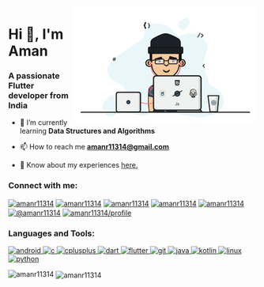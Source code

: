 <img align="right" alt="GIF"  width="370px" src="https://github.com/amanr11314/amanr11314/blob/main/coder_image.gif" />
<h1 align="left">Hi 👋, I'm Aman</h1>
<h3 align="left">A passionate Flutter developer from India</h3>

- 🌱 I’m currently learning **Data Structures and Algorithms**

- 📫 How to reach me **amanr11314@gmail.com**

- 📄 Know about my experiences [here.](https://drive.google.com/file/d/1rnzp-9HcOIj2U0YeVqTit25rSYhzuUlI/view?usp=sharing)

<h3 align="left">Connect with me:</h3>
<p align="left">
<a href="https://linkedin.com/in/amanr11314" target="blank"><img align="center" src="https://cdn.jsdelivr.net/npm/simple-icons@3.0.1/icons/linkedin.svg" alt="amanr11314" height="30" width="40" /></a>
<a href="https://www.codechef.com/users/amanr11314" target="blank"><img align="center" src="https://cdn.jsdelivr.net/npm/simple-icons@3.1.0/icons/codechef.svg" alt="amanr11314" height="30" width="40" /></a>
<a href="https://www.hackerrank.com/amanr11314" target="blank"><img align="center" src="https://cdn.jsdelivr.net/npm/simple-icons@3.0.1/icons/hackerrank.svg" alt="amanr11314" height="30" width="40" /></a>
<a href="https://codeforces.com/profile/amanr11314" target="blank"><img align="center" src="https://cdn.jsdelivr.net/npm/simple-icons@3.0.1/icons/codeforces.svg" alt="amanr11314" height="30" width="40" /></a>
<a href="https://www.leetcode.com/amanr11314" target="blank"><img align="center" src="https://cdn.jsdelivr.net/npm/simple-icons@3.0.1/icons/leetcode.svg" alt="amanr11314" height="30" width="40" /></a>
<a href="https://www.hackerearth.com/@amanr11314" target="blank"><img align="center" src="https://cdn.jsdelivr.net/npm/simple-icons@3.0.1/icons/hackerearth.svg" alt="@amanr11314" height="30" width="40" /></a>
<a href="https://auth.geeksforgeeks.org/user/amanr11314/profile" target="blank"><img align="center" src="https://cdn.jsdelivr.net/npm/simple-icons@3.0.1/icons/geeksforgeeks.svg" alt="amanr11314/profile" height="30" width="40" /></a>
</p>

<h3 align="left">Languages and Tools:</h3>
<p align="left"> <a href="https://developer.android.com" target="_blank"> <img src="https://devicons.github.io/devicon/devicon.git/icons/android/android-original-wordmark.svg" alt="android" width="40" height="40"/> </a> <a href="https://www.cprogramming.com/" target="_blank"> <img src="https://devicons.github.io/devicon/devicon.git/icons/c/c-original.svg" alt="c" width="40" height="40"/> </a> <a href="https://www.w3schools.com/cpp/" target="_blank"> <img src="https://devicons.github.io/devicon/devicon.git/icons/cplusplus/cplusplus-original.svg" alt="cplusplus" width="40" height="40"/> </a> <a href="https://dart.dev" target="_blank"> <img src="https://www.vectorlogo.zone/logos/dartlang/dartlang-icon.svg" alt="dart" width="40" height="40"/> </a> <a href="https://flutter.dev" target="_blank"> <img src="https://www.vectorlogo.zone/logos/flutterio/flutterio-icon.svg" alt="flutter" width="40" height="40"/> </a> <a href="https://git-scm.com/" target="_blank"> <img src="https://www.vectorlogo.zone/logos/git-scm/git-scm-icon.svg" alt="git" width="40" height="40"/> </a> <a href="https://www.java.com" target="_blank"> <img src="https://devicons.github.io/devicon/devicon.git/icons/java/java-original-wordmark.svg" alt="java" width="40" height="40"/> </a> <a href="https://kotlinlang.org" target="_blank"> <img src="https://www.vectorlogo.zone/logos/kotlinlang/kotlinlang-icon.svg" alt="kotlin" width="40" height="40"/> </a> <a href="https://www.linux.org/" target="_blank"> <img src="https://devicons.github.io/devicon/devicon.git/icons/linux/linux-original.svg" alt="linux" width="40" height="40"/> </a> <a href="https://www.python.org" target="_blank"> <img src="https://devicons.github.io/devicon/devicon.git/icons/python/python-original.svg" alt="python" width="40" height="40"/> </a> </p>

<p><img align="left" src="https://github-readme-stats.vercel.app/api/top-langs?username=amanr11314&show_icons=true&locale=en&layout=compact" alt="amanr11314" /></p>

<p>&nbsp;<img align="center" src="https://github-readme-stats.vercel.app/api?username=amanr11314&show_icons=true&locale=en" alt="amanr11314" /></p>


